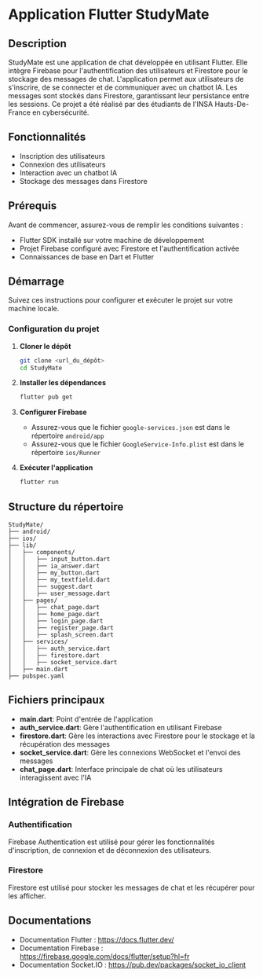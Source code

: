 # Application Flutter StudyMate

## Description
StudyMate est une application de chat développée en utilisant Flutter. Elle intègre Firebase pour l'authentification des utilisateurs et Firestore pour le stockage des messages de chat. L'application permet aux utilisateurs de s'inscrire, de se connecter et de communiquer avec un chatbot IA. Les messages sont stockés dans Firestore, garantissant leur persistance entre les sessions. Ce projet a été réalisé par des étudiants de l'INSA Hauts-De-France en cybersécurité.

## Fonctionnalités
- Inscription des utilisateurs
- Connexion des utilisateurs
- Interaction avec un chatbot IA
- Stockage des messages dans Firestore

## Prérequis
Avant de commencer, assurez-vous de remplir les conditions suivantes :
- Flutter SDK installé sur votre machine de développement
- Projet Firebase configuré avec Firestore et l'authentification activée
- Connaissances de base en Dart et Flutter

## Démarrage
Suivez ces instructions pour configurer et exécuter le projet sur votre machine locale.

### Configuration du projet
1. **Cloner le dépôt**
   ```bash
   git clone <url_du_dépôt>
   cd StudyMate
   ```

2. **Installer les dépendances**
   ```bash
   flutter pub get
   ```

3. **Configurer Firebase**
   - Assurez-vous que le fichier `google-services.json` est dans le répertoire `android/app`
   - Assurez-vous que le fichier `GoogleService-Info.plist` est dans le répertoire `ios/Runner`

4. **Exécuter l'application**
   ```bash
   flutter run
   ```

## Structure du répertoire
```
StudyMate/
├── android/
├── ios/
├── lib/
│   ├── components/
│   │   ├── input_button.dart
│   │   ├── ia_answer.dart
│   │   ├── my_button.dart
│   │   ├── my_textfield.dart
│   │   ├── suggest.dart
│   │   ├── user_message.dart
│   ├── pages/
│   │   ├── chat_page.dart
│   │   ├── home_page.dart
│   │   ├── login_page.dart
│   │   ├── register_page.dart
│   │   ├── splash_screen.dart
│   ├── services/
│   │   ├── auth_service.dart
│   │   ├── firestore.dart
│   │   ├── socket_service.dart
│   ├── main.dart
├── pubspec.yaml
```

## Fichiers principaux
- **main.dart**: Point d'entrée de l'application
- **auth_service.dart**: Gère l'authentification en utilisant Firebase
- **firestore.dart**: Gère les interactions avec Firestore pour le stockage et la récupération des messages
- **socket_service.dart**: Gère les connexions WebSocket et l'envoi des messages
- **chat_page.dart**: Interface principale de chat où les utilisateurs interagissent avec l'IA

## Intégration de Firebase
### Authentification
Firebase Authentication est utilisé pour gérer les fonctionnalités d'inscription, de connexion et de déconnexion des utilisateurs.

### Firestore
Firestore est utilisé pour stocker les messages de chat et les récupérer pour les afficher.

## Documentations
- Documentation Flutter : https://docs.flutter.dev/
- Documentation Firebase : https://firebase.google.com/docs/flutter/setup?hl=fr
- Documentation Socket.IO : https://pub.dev/packages/socket_io_client

